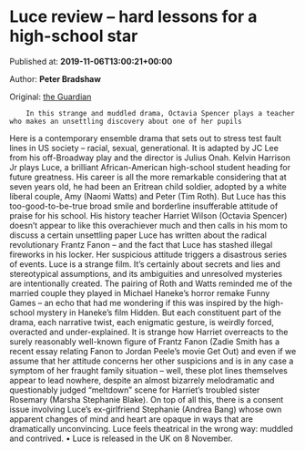 
# Luce review – hard lessons for a high-school star

Published at: **2019-11-06T13:00:21+00:00**

Author: **Peter Bradshaw**

Original: [the Guardian](https://www.theguardian.com/film/2019/nov/06/luce-review-kelvin-harrison-naomi-watts-octavia-spencer)


        In this strange and muddled drama, Octavia Spencer plays a teacher who makes an unsettling discovery about one of her pupils
      
Here is a contemporary ensemble drama that sets out to stress test fault lines in US society – racial, sexual, generational. It is adapted by JC Lee from his off-Broadway play and the director is Julius Onah.
Kelvin Harrison Jr plays Luce, a brilliant African-American high-school student heading for future greatness. His career is all the more remarkable considering that at seven years old, he had been an Eritrean child soldier, adopted by a white liberal couple, Amy (Naomi Watts) and Peter (Tim Roth). But Luce has this too-good-to-be-true broad smile and borderline insufferable attitude of praise for his school.
His history teacher Harriet Wilson (Octavia Spencer) doesn’t appear to like this overachiever much and then calls in his mom to discuss a certain unsettling paper Luce has written about the radical revolutionary Frantz Fanon – and the fact that Luce has stashed illegal fireworks in his locker. Her suspicious attitude triggers a disastrous series of events.
Luce is a strange film. It’s certainly about secrets and lies and stereotypical assumptions, and its ambiguities and unresolved mysteries are intentionally created. The pairing of Roth and Watts reminded me of the married couple they played in Michael Haneke’s horror remake Funny Games – an echo that had me wondering if this was inspired by the high-school mystery in Haneke’s film Hidden. But each constituent part of the drama, each narrative twist, each enigmatic gesture, is weirdly forced, overacted and under-explained.
It is strange how Harriet overreacts to the surely reasonably well-known figure of Frantz Fanon (Zadie Smith has a recent essay relating Fanon to Jordan Peele’s movie Get Out) and even if we assume that her attitude concerns her other suspicions and is in any case a symptom of her fraught family situation – well, these plot lines themselves appear to lead nowhere, despite an almost bizarrely melodramatic and questionably judged “meltdown” scene for Harriet’s troubled sister Rosemary (Marsha Stephanie Blake).
On top of all this, there is a consent issue involving Luce’s ex-girlfriend Stephanie (Andrea Bang) whose own apparent changes of mind and heart are opaque in ways that are dramatically unconvincing. Luce feels theatrical in the wrong way: muddled and contrived.
• Luce is released in the UK on 8 November.
